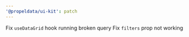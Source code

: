 ```yaml
---
'@propeldata/ui-kit': patch
---
```


Fix `useDataGrid` hook running broken query Fix `filters` prop not working
